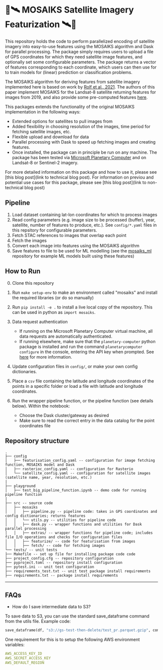 # 📸🛰️ MOSAIKS Satellite Imagery Featurization 🛰️📸

This repository holds the code to perform parallelized encoding of satellite imagery into easy-to-use features using the MOSAIKS algorithm and Dask for parallel processing.
The package simply requires users to upload a file of GPS coordinates for which they need satellite image features, and optionally set some configurable parameters. The package returns a vector of features corresponding to each coordinate, which users can then use for to train models for (linear) prediction or classification problems.


The MOSAIKS algorithm for deriving features from satellite imagery implemented here is based on work by [Rolf et al., 2021](https://www.nature.com/articles/s41467-021-24638-z). The authors of this paper implement MOSAIKS for the Landsat-8 satellite returning features for images from 2019, and also provide some pre-computed features [here](https://www.mosaiks.org/).

This packages extends the functionality of the original MOSAIKS implementation in the following ways:
- Extended options for satellites to pull images from
- Added flexibility in choosing resolution of the images, time period for fetching satellite images, etc.
- Flexible upload and download for data
- Parallel processing with Dask to speed up fetching images and creating features.
- Once installed, the package can in principle be run on any machine.
The package has been tested via [Microsoft Planetary Computer](https://planetarycomputer.microsoft.com/) and on Landsat-8 or Sentinel-2 imagery.

For more detailed information on this package and how to use it, please see [this blog post](link to technical blog post). For information on previou and potential use cases for this package, please see [this blog post](link to non-technical blog post)


## Pipeline

1. Load dataset containing lat-lon coordinates for which to process images
2. Read config parameters (e.g. image size to be processed (buffer), year, satellite, number of features to produce, etc.). See `config/*.yaml` files in this repsitory for configurable parameters.
3. Fetch STAC references to images that overlap each point
4. Fetch the images
5. Convert each image into features using the MOSAIKS algorithm
6. Save features to file to be used for ML modelling (see the [mosaiks_ml](https://github.com/IDinsight/mosaiks_ml) repository for example ML models built using these features)

## How to Run

0. Clone this repository
1. Run `make setup-env` to make an environment called "mosaiks" and install the required libraries (or do so manually)

2. Run `pip install -e .` to install a live local copy of the repository. This can be used in python as `import mosaiks`.

3. Data request authentication
    - If running on the Microsoft Planetary Computer virtual machine, all data requests are automatically authenticated.
    - If running elsewhere, make sure that the `planetary-computer` python package is installed and run the command `planetarycomputer configure` in the console, entering the API key when prompted. See [here](https://planetarycomputer.microsoft.com/docs/concepts/sas/#:~:text=data%20catalog.-,planetary%2Dcomputer%20Python%20package,-The%20planetary%2Dcomputer) for more information.

4. Update configuration files in `config/`, or make your own config dictionaries.

5. Place a `csv` file containing the latitude and longitude coordinates of the points in a specific folder or load a file with latitude and longitude coordinates.

6. Run the wrapper pipeline function, or the pipeline function (see details below). Within the notebook:
    - Choose the Dask cluster/gateway as desired
    - Make sure to read the correct entry in the data catalog for the point coordinates file

## Repository structure
```
.
├── config
│   ├── featurisation_config.yaml -- configuration for image fetching function, MOSAIKS model and Dask
│   ├── rasterioc_config.yaml -- configuration for Rasterio
│   └── satellite_config.yaml -- configuration for satellite images (satellite name, year, resolution, etc.)
|
├── playground
│   ├── test_big_pipeline_function.ipynb -- demo code for running pipeline function
|
├── src -- source code
│   ├── mosaiks
│   │   ├── pipeline.py -- pipeline code: takes in GPS coordinates and config dictionaries; returns features
│   │   └── utils.py -- utilities for pipeline code
│   │   ├── dask.py -- wrapper functions and utilities for Dask parallel processing
│   │   ├── extras/ -- wrapper functions for pipeline code; includes file I/O operations and checks for configuration files
│   │   ├── featurize/ -- code for featurisation from images
│   │   ├── fetch/ -- code for fetching images
└── tests/ -- unit tests
├── Makefile -- set up file for installing package code code
├── project_config.cfg -- repository configuration
├── pyproject.toml -- repository install configuration
├── pytest.ini -- unit test configuration
├── requirements_test.txt -- unit test package install requirements
├── requirements.txt -- package install requirements

```

---

## FAQs

- How do I save intermediate data to S3?

To save data to S3, you can use the standard save_dataframe command from the utils file. Example code:
```python
save_dataframe(df, "s3://gs-test-then-delete/test_pr.parquet.gzip", compression="gzip")
```
One requirement for this is to setup the following AWS environment variables:
```yaml
AWS_ACCESS_KEY_ID
AWS_SECRET_ACCESS_KEY
AWS_DEFAULT_REGION
```
